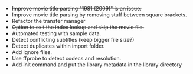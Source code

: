 * ~~Improve movie title parsing "1981 (2009)" is an issue.~~
* Improve movie title parsing by removing stuff between square brackets.
* Refactor the transfer manager
* ~~Option to exit the index lookup and skip the movie file.~~
* Automated testing with sample data.
* Detect conflicting subtitles (keep bigger file size?)
* Detect duplicates within import folder.
* Add ignore files.
* Use ffprobe to detect codecs and resolution.
* ~~Add init command and put the library metadata in the library directory~~
